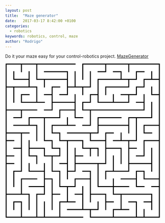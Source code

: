 ```yaml
---
layout: post
title:  "Maze generator"
date:   2017-03-17 8:42:00 +0100
categories:
  - robotics
keywords: robotics, control, maze
author: "Rodrigo"
---
```


Do it your maze easy for your control-robotics project.
[MazeGenerator](http://www.mazegenerator.net/)

![alt text](_data/ImageGenerator.ashx.svg "Maze")
